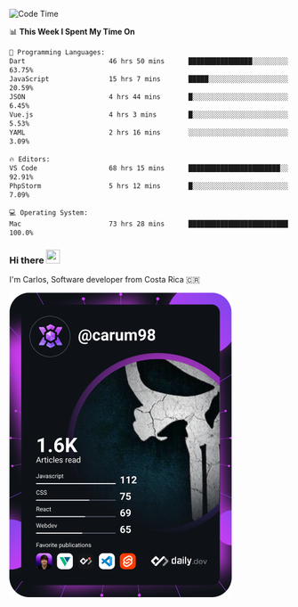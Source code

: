 
<!--START_SECTION:waka-->
![Code Time](http://img.shields.io/badge/Code%20Time-9%2C568%20hrs%2040%20mins-blue)

📊 **This Week I Spent My Time On** 

```text
💬 Programming Languages: 
Dart                     46 hrs 50 mins      ████████████████░░░░░░░░░   63.75% 
JavaScript               15 hrs 7 mins       █████░░░░░░░░░░░░░░░░░░░░   20.59% 
JSON                     4 hrs 44 mins       █░░░░░░░░░░░░░░░░░░░░░░░░   6.45% 
Vue.js                   4 hrs 3 mins        █░░░░░░░░░░░░░░░░░░░░░░░░   5.53% 
YAML                     2 hrs 16 mins       ░░░░░░░░░░░░░░░░░░░░░░░░░   3.09%

🔥 Editors: 
VS Code                  68 hrs 15 mins      ███████████████████████░░   92.91% 
PhpStorm                 5 hrs 12 mins       █░░░░░░░░░░░░░░░░░░░░░░░░   7.09%

💻 Operating System: 
Mac                      73 hrs 28 mins      █████████████████████████   100.0%

```


<!--END_SECTION:waka-->

### Hi there <img src="https://media.giphy.com/media/hvRJCLFzcasrR4ia7z/giphy.gif" width="25px" height="25px">

I'm Carlos, Software developer from Costa Rica 🇨🇷

<a href="https://app.daily.dev/carum98"><img src="https://github.com/carum98/carum98/blob/main/devcard.svg" width="400" alt="Carlos Umaña Acevedo's Dev Card"/></a>
